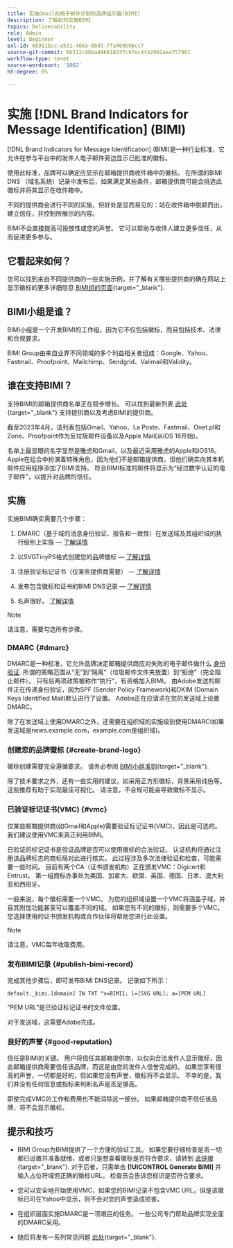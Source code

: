 ```yaml
---
title: 实施Gmail的用于邮件识别的品牌指示器(BIMI)
description: 了解如何实施BIMI
topics: Deliverability
role: Admin
level: Beginner
exl-id: 6b911bcc-a531-466a-8bd3-7fa469b96cc7
source-git-commit: 6b312cdbba496818337c97ec4f42962aea757901
workflow-type: tm+mt
source-wordcount: '1062'
ht-degree: 0%

---
```


# 实施 [!DNL Brand Indicators for Message Identification] (BIMI)

[!DNL Brand Indicators for Message Identification] (BIMI)是一种行业标准，它允许在参与平台中的发件人电子邮件旁边显示已批准的徽标。

使用此标准，品牌可以确定应显示在邮箱提供商收件箱中的徽标。 在所谓的BIMI DNS （域名系统）记录中发布后，如果满足某些条件，邮箱提供商可能会挑选此徽标并将其显示在收件箱中。

不同的提供商会进行不同的实施，但好处是显而易见的：站在收件箱中脱颖而出，建立信任，并控制所展示的内容。

BIMI不会直接提高可投放性或您的声誉。 它可以帮助与收件人建立更多信任，从而促进更多参与。

## 它看起来如何？

您可以找到来自不同提供商的一些实施示例，并了解有关哪些提供商的确在网站上显示徽标的更多详细信息 [BIMI组的页面](https://bimigroup.org/where-is-my-bimi-logo-displayed/){target="_blank"}.

## BIMI小组是谁？

BIMI小组是一个开发BIMI的工作组，因为它不仅包括徽标，而且包括技术、法律和合规要求。

BIMI Group由来自业界不同领域的多个利益相关者组成：Google、Yahoo、Fastmail、Proofpoint、Mailchimp、Sendgrid、Valimail和Validity。

## 谁在支持BIMI？

支持BIMI的邮箱提供商名单正在稳步增长。 可以找到最新列表 [此处](https://bimigroup.org/bimi-infographic/){target="_blank"} 支持提供商以及考虑BIMI的提供商。

截至2023年4月，该列表包括Gmail、Yahoo、La Poste、Fastmail、Onet.pl和Zone、Proofpoint作为反垃圾邮件设备以及Apple Mail(从iOS 16开始)。

名单上最显眼的名字显然是雅虎和Gmail，以及最近采用雅虎的Apple和iOS16。 Apple在组合中扮演着特殊角色，因为他们不是邮箱提供商，但他们确实向其本机邮件应用程序添加了BIMI支持。 符合BIMI标准的邮件将显示为“经过数字认证的电子邮件”，以提升对品牌的信任。

## 实施

实施BIMI确实需要几个步骤：

1. DMARC（基于域的消息身份验证、报告和一致性）在发送域及其组织域的执行级别上实施 —  [了解详情](#dmarc)

1. 以SVGTinyPS格式创建您的品牌徽标 —  [了解详情](#create-brand-logo)

1. 注册验证标记证书（仅某些提供商需要） —  [了解详情](#vmc)

1. 发布包含徽标和证书的BIMI DNS记录 —  [了解详情](#publish-bimi-record)

1. 名声很好。 [了解详情](#good-reputation)

>[!NOTE]
>
>请注意，需要勾选所有步骤。


### DMARC {#dmarc}

DMARC是一种标准，它允许品牌决定邮箱提供商应对失败的电子邮件做什么 [身份验证](../additional-resources/authentication.md). 所谓的策略范围从“无”到“隔离”（垃圾邮件文件夹放置）到“拒绝”（完全阻止邮件）。 只有后两项政策被称作“执行”，有资格加入BIMI。 由Adobe发送的邮件正在传递身份验证，因为SPF (Sender Policy Framework)和DKIM (Domain Keys Identified Mail)默认进行了设置。 Adobe正在应请求在您的发送域上设置DMARC。

除了在发送域上使用DMARC之外，还需要在组织域的实施级别使用DMARC(如果发送域是news.example.com，example.com是组织域)。

### 创建您的品牌徽标 {#create-brand-logo}

徽标创建需要完全遵循要求。 请务必参阅 [BIMI小组准则](https://bimigroup.org/creating-bimi-svg-logo-files/){target="_blank"}.

除了技术要求之外，还有一些实用的建议，如采用正方形徽标，背景采用纯色等。 这些推荐有助于实现最佳可视化。
请注意，不合规可能会导致徽标不显示。

### 已验证标记证书(VMC) {#vmc}

仅某些邮箱提供商(如Gmail和Apple)需要验证标记证书(VMC)，因此是可选的。 我们建议使用VMC来真正利用BIMI。

已验证的标记证书是验证品牌是否可以使用徽标的合法验证。 认证机构将通过注册该品牌标志的商标局对此进行核实。 此过程涉及多次法律验证和检查，可能需要一些时间。 目前有两个CA（证书颁发机构）正在颁发VMC：Digicert和Entrust。 第一组商标办事处为美国、加拿大、欧盟、英国、德国、日本、澳大利亚和西班牙。

一般来说，每个徽标需要一个VMC。 为您的组织域设置一个VMC将涵盖子域，并且其附加功能甚至可以覆盖不同的域。 如果您有不同的徽标，则需要多个VMC。 您选择使用的证书颁发机构或合作伙伴将帮助您进行此设置。

>[!NOTE]
>
>请注意，VMC每年收取费用。

### 发布BIMI记录 {#publish-bimi-record}

完成其他步骤后，即可发布BIMI DNS记录。 记录如下所示：

```
default._bimi.[domain] IN TXT "v=BIMI1; l=[SVG URL]; a=[PEM URL]
```

“PEM URL”是已验证标记证书的文件位置。

对于发送域，这需要Adobe完成。

### 良好的声誉 {#good-reputation}

信任是BIMI的关键。 用户将信任其邮箱提供商，以仅向合法发件人显示徽标，因此邮箱提供商需要信任该品牌，而这是由您的发件人信誉完成的。 如果您享有很高的声誉，一切都是好的，但如果您没有声誉，徽标将不会显示。 不幸的是，我们并没有任何信息或指标来判断名声是否足够高。

即使完成VMC的工作和费用也不能消除这一部分。 如果邮箱提供商不信任该品牌，将不会显示徽标。

## 提示和技巧

* BIMI Group为BIMI提供了一个方便的验证工具。 如果您要仔细检查是否一切都已设置并准备就绪，或者只是想查看徽标是否符合要求，请转到 [此链接](https://bimigroup.org/bimi-generator/){target="_blank"}. 对于后者，只需单击 **[!UICONTROL Generate BIMI]** 并输入占位符域但正确的徽标URL。 检查员会告诉您标识是否符合要求。

* 您可以安全地开始使用VMC，如果您的BIMI记录不包含VMC URL，但是该徽标已可在Yahoo中显示，则不会对您的声誉造成损害。

* 在组织层面实施DMARC是一项艰巨的任务。 一些公司专门帮助品牌实现全面的DMARC采用。

* 随后将发布一系列常见问题 [此处](https://bimigroup.org/faqs-for-senders-esps/){target="_blank"}.

